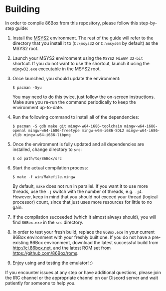 Building
========
In order to compile 86Box from this repository, please follow this step-by-step guide:

1. Install the [MSYS2](https://www.msys2.org/) environment. The rest of the guide will refer to the directory that you install it to (`C:\msys32` or `C:\msys64` by default) as the MSYS2 root.

2. Launch your MSYS2 environment using the `MSYS2 MinGW 32-bit` shortcut. If you do not want to use the shortcut, launch it using the `mingw32.exe` executable in the MSYS2 root.

3. Once launched, you should update the environment:
   ```console
   $ pacman -Syu
   ```
   You may need to do this twice, just follow the on-screen instructions. Make sure you re-run the command periodically to keep the environment up-to-date.

4. Run the following command to install all of the dependencies: 
   ```console
   $ pacman -S gdb make git mingw-w64-i686-toolchain mingw-w64-i686-openal mingw-w64-i686-freetype mingw-w64-i686-SDL2 mingw-w64-i686-zlib mingw-w64-i686-libpng
   ```

5. Once the environment is fully updated and all dependencies are installed, change directory to `src`:
   ```console
   $ cd path/to/86Box/src
   ```

6. Start the actual compilation process:
   ```console
   $ make -f win/Makefile.mingw
   ```
   By default, `make` does not run in parallel. If you want it to use more threads, use the `-j` switch with the number of threads, e.g. `-j4`. However, keep in mind that you should not exceed your thread (logical processor) count, since that just uses more resources for little to no gain.

7. If the compilation succeeded (which it almost always should), you will find `86Box.exe` in the `src` directory.

8. In order to test your fresh build, replace the `86Box.exe` in your current 86Box environment with your freshly built one. If you do not have a pre-existing 86Box environment, download the latest successful build from http://ci.86box.net, and the latest ROM set from https://github.com/86Box/roms.

9. Enjoy using and testing the emulator! :)

If you encounter issues at any step or have additional questions, please join
the IRC channel or the appropriate channel on our Discord server and wait patiently for someone to help you.
